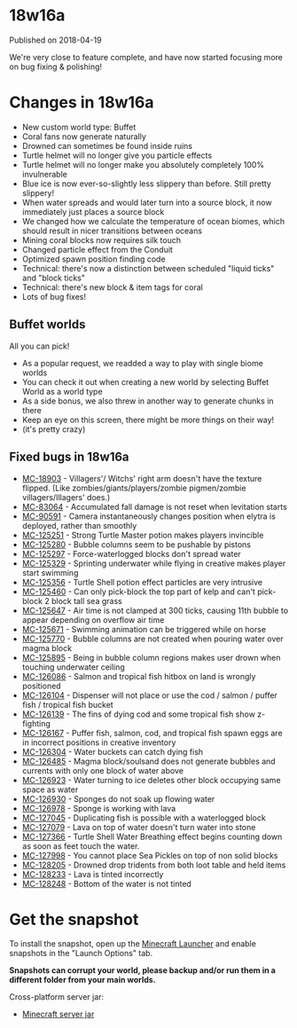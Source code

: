 # 18w16a
Published on 2018-04-19

We're very close to feature complete, and have now started focusing more on
bug fixing & polishing!

#  Changes in 18w16a

  * New custom world type: Buffet
  * Coral fans now generate naturally
  * Drowned can sometimes be found inside ruins
  * Turtle helmet will no longer give you particle effects
  * Turtle helmet will no longer make you absolutely completely 100% invulnerable
  * Blue ice is now ever-so-slightly less slippery than before. Still pretty slippery!
  * When water spreads and would later turn into a source block, it now immediately just places a source block
  * We changed how we calculate the temperature of ocean biomes, which should result in nicer transitions between oceans
  * Mining coral blocks now requires silk touch
  * Changed particle effect from the Conduit
  * Optimized spawn position finding code
  * Technical: there's now a distinction between scheduled "liquid ticks" and "block ticks"
  * Technical: there's new block & item tags for coral
  * Lots of bug fixes!

##  Buffet worlds

All you can pick!

  * As a popular request, we readded a way to play with single biome worlds
  * You can check it out when creating a new world by selecting Buffet World as a world type
  * As a side bonus, we also threw in another way to generate chunks in there
  * Keep an eye on this screen, there might be more things on their way!
  * (it's pretty crazy)

##  Fixed bugs in 18w16a

  * [MC-18903](https://bugs.mojang.com/browse/MC-18903) \- Villagers'/ Witchs' right arm doesn't have the texture flipped. (Like zombies/giants/players/zombie pigmen/zombie villagers/Illagers' does.)
  * [MC-83064](https://bugs.mojang.com/browse/MC-83064) \- Accumulated fall damage is not reset when levitation starts
  * [MC-90591](https://bugs.mojang.com/browse/MC-90591) \- Camera instantaneously changes position when elytra is deployed, rather than smoothly
  * [MC-125251](https://bugs.mojang.com/browse/MC-125251) \- Strong Turtle Master potion makes players invincible
  * [MC-125280](https://bugs.mojang.com/browse/MC-125280) \- Bubble columns seem to be pushable by pistons
  * [MC-125297](https://bugs.mojang.com/browse/MC-125297) \- Force-waterlogged blocks don't spread water
  * [MC-125329](https://bugs.mojang.com/browse/MC-125329) \- Sprinting underwater while flying in creative makes player start swimming
  * [MC-125356](https://bugs.mojang.com/browse/MC-125356) \- Turtle Shell potion effect particles are very intrusive
  * [MC-125460](https://bugs.mojang.com/browse/MC-125460) \- Can only pick-block the top part of kelp and can't pick-block 2 block tall sea grass
  * [MC-125647](https://bugs.mojang.com/browse/MC-125647) \- Air time is not clamped at 300 ticks, causing 11th bubble to appear depending on overflow air time
  * [MC-125671](https://bugs.mojang.com/browse/MC-125671) \- Swimming animation can be triggered while on horse
  * [MC-125770](https://bugs.mojang.com/browse/MC-125770) \- Bubble columns are not created when pouring water over magma block
  * [MC-125895](https://bugs.mojang.com/browse/MC-125895) \- Being in bubble column regions makes user drown when touching underwater ceiling
  * [MC-126086](https://bugs.mojang.com/browse/MC-126086) \- Salmon and tropical fish hitbox on land is wrongly positioned
  * [MC-126104](https://bugs.mojang.com/browse/MC-126104) \- Dispenser will not place or use the cod / salmon / puffer fish / tropical fish bucket
  * [MC-126139](https://bugs.mojang.com/browse/MC-126139) \- The fins of dying cod and some tropical fish show z-fighting
  * [MC-126167](https://bugs.mojang.com/browse/MC-126167) \- Puffer fish, salmon, cod, and tropical fish spawn eggs are in incorrect positions in creative inventory
  * [MC-126304](https://bugs.mojang.com/browse/MC-126304) \- Water buckets can catch dying fish
  * [MC-126485](https://bugs.mojang.com/browse/MC-126485) \- Magma block/soulsand does not generate bubbles and currents with only one block of water above
  * [MC-126923](https://bugs.mojang.com/browse/MC-126923) \- Water turning to ice deletes other block occupying same space as water
  * [MC-126930](https://bugs.mojang.com/browse/MC-126930) \- Sponges do not soak up flowing water
  * [MC-126978](https://bugs.mojang.com/browse/MC-126978) \- Sponge is working with lava
  * [MC-127045](https://bugs.mojang.com/browse/MC-127045) \- Duplicating fish is possible with a waterlogged block
  * [MC-127079](https://bugs.mojang.com/browse/MC-127079) \- Lava on top of water doesn't turn water into stone
  * [MC-127366](https://bugs.mojang.com/browse/MC-127366) \- Turtle Shell Water Breathing effect begins counting down as soon as feet touch the water.
  * [MC-127998](https://bugs.mojang.com/browse/MC-127998) \- You cannot place Sea Pickles on top of non solid blocks
  * [MC-128205](https://bugs.mojang.com/browse/MC-128205) \- Drowned drop tridents from both loot table and held items
  * [MC-128233](https://bugs.mojang.com/browse/MC-128233) \- Lava is tinted incorrectly
  * [MC-128248](https://bugs.mojang.com/browse/MC-128248) \- Bottom of the water is not tinted

#  Get the snapshot

To install the snapshot, open up the [Minecraft Launcher](/download) and
enable snapshots in the "Launch Options" tab.

 **Snapshots can corrupt your world, please backup and/or run them in a
different folder from your main worlds.**

Cross-platform server jar:

  * [Minecraft server jar](https://launcher.mojang.com/mc/game/18w16a/server/87ca53126694ff105edf65d8206a4529fbadd0a3/server.jar)


